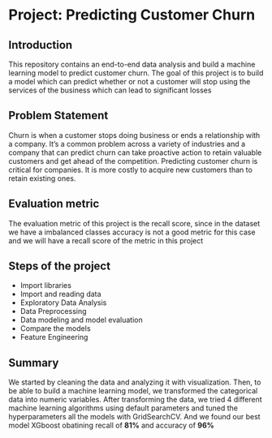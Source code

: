 # Project: Predicting Customer Churn

## Introduction

This repository contains an end-to-end data analysis and build a machine learning model to predict customer churn. The goal of this project is to build a model which can predict whether or not a customer will stop using the services of the business which can lead to significant losses

## Problem Statement

Churn is when a customer stops doing business or ends a relationship with a company. It’s a common problem across a variety of industries and a company that can predict churn can take proactive action to retain valuable customers and get ahead of the competition. Predicting customer churn is critical for companies. It is more costly to acquire new customers than to retain existing ones.

## Evaluation metric

The evaluation metric of this project is the recall score, since in the dataset we have a imbalanced classes accuracy is not a good metric for this case and we will have a recall score of the metric in this project

## Steps of the project
- Import libraries
- Import and reading data 
- Exploratory Data Analysis
- Data Preprocessing
- Data modeling and model evaluation
- Compare the models
- Feature Engineering

## Summary

We started by cleaning the data and analyzing it with visualization. Then, to be able to build a machine learning model, we transformed the categorical data into numeric variables. After transforming the data, we tried 4 different machine learning algorithms using default parameters and tuned the hyperparameters all the models with GridSearchCV. And we found our best model XGboost obatining recall of **81%** and accuracy of **96%**

